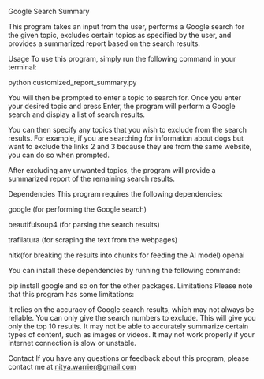 Google Search Summary

This program takes an input from the user, performs a Google search for the given topic, excludes certain topics as specified by the user, and provides a summarized report based on the search results.

Usage
To use this program, simply run the following command in your terminal:

python customized_report_summary.py

You will then be prompted to enter a topic to search for. Once you enter your desired topic and press Enter, the program will perform a Google search and display a list of search results.

You can then specify any topics that you wish to exclude from the search results. For example, if you are searching for information about dogs but want to exclude the links 2 and 3 because they are from the same website, you can do so when prompted.

After excluding any unwanted topics, the program will provide a summarized report of the remaining search results.

Dependencies
This program requires the following dependencies:

google (for performing the Google search)

beautifulsoup4 (for parsing the search results)

trafilatura (for scraping the text from the webpages)

nltk(for breaking the results into chunks for feeding the AI model)
openai

You can install these dependencies by running the following command:

pip install google
and so on for the other packages. 
Limitations
Please note that this program has some limitations:

It relies on the accuracy of Google search results, which may not always be reliable.
You can only give the search numbers to exclude. 
This will give you only the top 10 results. 
It may not be able to accurately summarize certain types of content, such as images or videos.
It may not work properly if your internet connection is slow or unstable.


Contact
If you have any questions or feedback about this program, please contact me at nitya.warrier@gmail.com 
